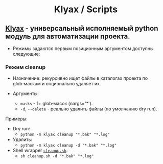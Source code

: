 <div align="center">

# Klyax / Scripts

</div>

## [Klyax](klyax) - универсальный исполняемый python модуль для автоматизации проекта.

- Режимы задаются первым позиционным аргументом доступны следующие:

### Режим cleanup

- Назначение: рекурсивно ищет файлы в каталогах проекта по glob‑маскам и
  опционально удаляет их.

- Аргументы:
    - `masks` - 1+ glob‑масок (nargs='*').
    - `-d`, `--delete` - реально удалить файлы (по умолчанию dry run).

Примеры:

- Dry run:
    - `python -m klyax cleanup "*.bak" "*.log"`
- Удалить:
    - `python -m klyax cleanup -d "*.bak" "*.log"`
- Shell wrapper [`cleanup.sh`](cleanup.sh):
    - `sh cleanup.sh -d "*.bak" "*.log"`
